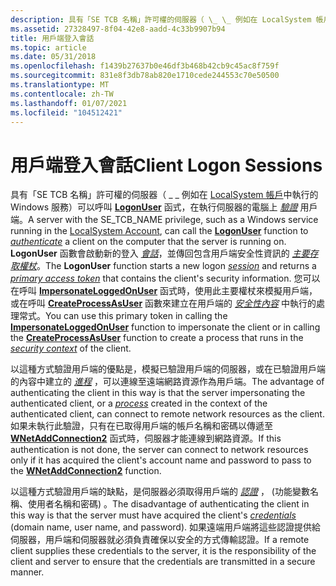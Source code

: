 ```yaml
---
description: 具有「SE TCB 名稱」許可權的伺服器（ \_ \_ 例如在 LocalSystem 帳戶中執行的 Windows 服務）可以呼叫 LogonUser 函式，在執行伺服器的電腦上驗證用戶端。
ms.assetid: 27328497-8f04-42e8-aadd-4c33b9907b94
title: 用戶端登入會話
ms.topic: article
ms.date: 05/31/2018
ms.openlocfilehash: f1439b27637b0e46df3b468b42cb9c45ac8f759f
ms.sourcegitcommit: 831e8f3db78ab820e1710cede244553c70e50500
ms.translationtype: MT
ms.contentlocale: zh-TW
ms.lasthandoff: 01/07/2021
ms.locfileid: "104512421"
---
```

# <a name="client-logon-sessions"></a><span data-ttu-id="39c5d-103">用戶端登入會話</span><span class="sxs-lookup"><span data-stu-id="39c5d-103">Client Logon Sessions</span></span>

<span data-ttu-id="39c5d-104">具有「SE TCB 名稱」許可權的伺服器（ \_ \_ 例如在 [LocalSystem 帳戶](/windows/desktop/Services/localsystem-account)中執行的 Windows 服務）可以呼叫 [**LogonUser**](/windows/desktop/api/winbase/nf-winbase-logonusera) 函式，在執行伺服器的電腦上 [*驗證*](/windows/desktop/SecGloss/a-gly) 用戶端。</span><span class="sxs-lookup"><span data-stu-id="39c5d-104">A server with the SE\_TCB\_NAME privilege, such as a Windows service running in the [LocalSystem Account](/windows/desktop/Services/localsystem-account), can call the [**LogonUser**](/windows/desktop/api/winbase/nf-winbase-logonusera) function to [*authenticate*](/windows/desktop/SecGloss/a-gly) a client on the computer that the server is running on.</span></span> <span data-ttu-id="39c5d-105">**LogonUser** 函數會啟動新的登入 [*會話*](/windows/desktop/SecGloss/s-gly)，並傳回包含用戶端安全性資訊的 [*主要存取權杖*](/windows/desktop/SecGloss/p-gly)。</span><span class="sxs-lookup"><span data-stu-id="39c5d-105">The **LogonUser** function starts a new logon [*session*](/windows/desktop/SecGloss/s-gly) and returns a [*primary access token*](/windows/desktop/SecGloss/p-gly) that contains the client's security information.</span></span> <span data-ttu-id="39c5d-106">您可以在呼叫 [**ImpersonateLoggedOnUser**](/windows/win32/api/securitybaseapi/nf-securitybaseapi-impersonateloggedonuser) 函式時，使用此主要權杖來模擬用戶端，或在呼叫 [**CreateProcessAsUser**](/windows/desktop/api/processthreadsapi/nf-processthreadsapi-createprocessasusera) 函數來建立在用戶端的 [*安全性內容*](/windows/desktop/SecGloss/s-gly) 中執行的處理常式。</span><span class="sxs-lookup"><span data-stu-id="39c5d-106">You can use this primary token in calling the [**ImpersonateLoggedOnUser**](/windows/win32/api/securitybaseapi/nf-securitybaseapi-impersonateloggedonuser) function to impersonate the client or in calling the [**CreateProcessAsUser**](/windows/desktop/api/processthreadsapi/nf-processthreadsapi-createprocessasusera) function to create a process that runs in the [*security context*](/windows/desktop/SecGloss/s-gly) of the client.</span></span>

<span data-ttu-id="39c5d-107">以這種方式驗證用戶端的優點是，模擬已驗證用戶端的伺服器，或在已驗證用戶端的內容中建立的 [*進程*](/windows/desktop/SecGloss/p-gly) ，可以連線至遠端網路資源作為用戶端。</span><span class="sxs-lookup"><span data-stu-id="39c5d-107">The advantage of authenticating the client in this way is that the server impersonating the authenticated client, or a [*process*](/windows/desktop/SecGloss/p-gly) created in the context of the authenticated client, can connect to remote network resources as the client.</span></span> <span data-ttu-id="39c5d-108">如果未執行此驗證，只有在已取得用戶端的帳戶名稱和密碼以傳遞至 [**WNetAddConnection2**](/windows/desktop/api/winnetwk/nf-winnetwk-wnetaddconnection2a) 函式時，伺服器才能連線到網路資源。</span><span class="sxs-lookup"><span data-stu-id="39c5d-108">If this authentication is not done, the server can connect to network resources only if it has acquired the client's account name and password to pass to the [**WNetAddConnection2**](/windows/desktop/api/winnetwk/nf-winnetwk-wnetaddconnection2a) function.</span></span>

<span data-ttu-id="39c5d-109">以這種方式驗證用戶端的缺點，是伺服器必須取得用戶端的 [*認證*](/windows/desktop/SecGloss/c-gly) ， (功能變數名稱、使用者名稱和密碼) 。</span><span class="sxs-lookup"><span data-stu-id="39c5d-109">The disadvantage of authenticating the client in this way is that the server must have acquired the client's [*credentials*](/windows/desktop/SecGloss/c-gly) (domain name, user name, and password).</span></span> <span data-ttu-id="39c5d-110">如果遠端用戶端將這些認證提供給伺服器，用戶端和伺服器就必須負責確保以安全的方式傳輸認證。</span><span class="sxs-lookup"><span data-stu-id="39c5d-110">If a remote client supplies these credentials to the server, it is the responsibility of the client and server to ensure that the credentials are transmitted in a secure manner.</span></span>

 

 
